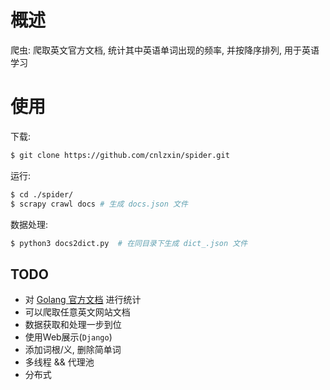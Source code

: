 # 概述

爬虫: 爬取英文官方文档, 统计其中英语单词出现的频率, 并按降序排列, 用于英语学习


# 使用

下载: 
```bash
$ git clone https://github.com/cnlzxin/spider.git
```

运行:
```bash
$ cd ./spider/
$ scrapy crawl docs	# 生成 docs.json 文件
```

数据处理:
```bash
$ python3 docs2dict.py	# 在同目录下生成 dict_.json 文件
```


## TODO

- 对 [Golang 官方文档](https://golang.org/doc/) 进行统计
- 可以爬取任意英文网站文档
- 数据获取和处理一步到位
- 使用Web展示(`Django`)
- 添加词根/义, 删除简单词
- 多线程 && 代理池
- 分布式
